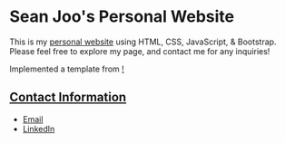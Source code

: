 <h1>Sean Joo's Personal Website</h1>
<p>This is my <a href="https://seanjoo4.github.io/">personal website</a> using HTML, CSS, JavaScript, & Bootstrap. Please feel free to explore my page, and contact me for any inquiries!</p>
<p>Implemented a template from <a href="https://bootstrapmade.com/"bootstrapmade</a>!</p>
<h2> Contact Information </h2>
<ul>
  <li><a href="mailto: joo21@purdue.edu">Email</a></li>
  <li><a href="https://www.linkedin.com/in/seanjoo4/">LinkedIn</a></li>
</ul>
